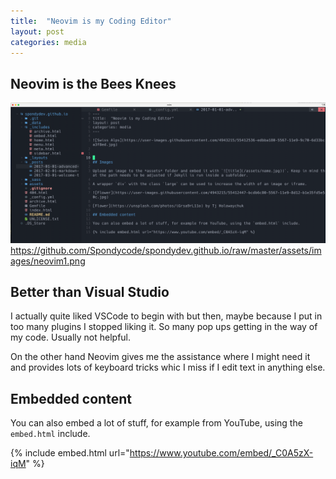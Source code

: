 ```yaml
---
title:  "Neovim is my Coding Editor"
layout: post
categories: media
---
```

## Neovim is the Bees Knees

![Neovim](https://github.com/Spondycode/spondydev.github.io/raw/master/assets/images/neovim1.png)
https://github.com/Spondycode/spondydev.github.io/raw/master/assets/images/neovim1.png

## Better than Visual Studio


I actually quite liked VSCode to begin with but then, maybe because I put in too many plugins I stopped liking it. So many pop ups getting in the way of my code. Usually not helpful. 

On the other hand Neovim gives me the assistance where I might need it and provides lots of keyboard tricks whic I miss if I edit text in anything else. 




## Embedded content

You can also embed a lot of stuff, for example from YouTube, using the `embed.html` include.

{% include embed.html url="https://www.youtube.com/embed/_C0A5zX-iqM" %}
